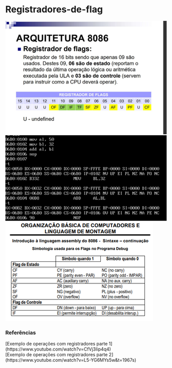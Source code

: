 # Registradores-de-flag

![Atividade](atividade.jfif "Atividade")
<br/>
![Simbologia](código.jfif "Código exemplo 1")
<br/>
![Flags](simbologia.png)
<h3>Referências</h3>
[Exemplo de operações com registradores parte 1](https://www.youtube.com/watch?v=CfVj3Iip4q4)
<br/>
[Exemplo de operações com registradores parte 2](https://www.youtube.com/watch?v=L5-YG6MYs5w&t=1967s)
